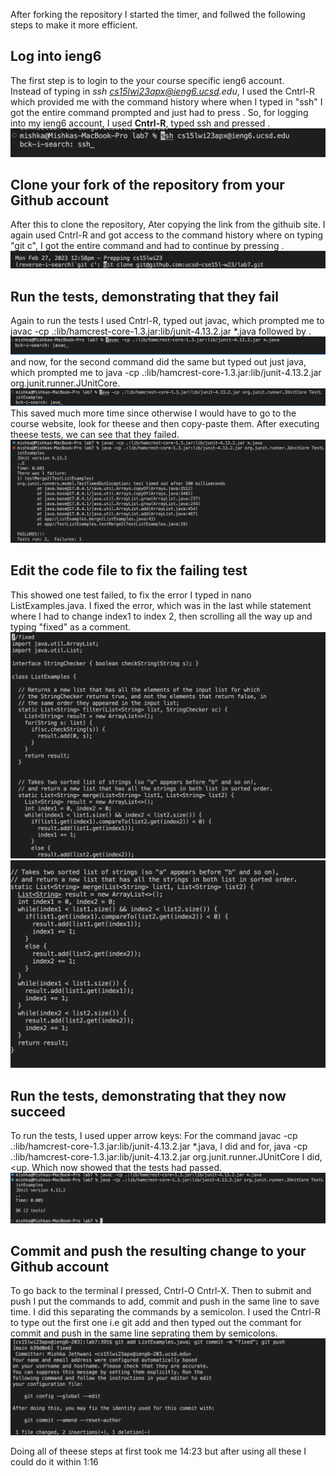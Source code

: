 After forking the repository I started the timer, and follwed the following steps to make it more efficient. <br>
## Log into ieng6

The first step is to login to the your course specific ieng6 account. <br>
Instead of typing in _ssh cs15lwi23apx@ieng6.ucsd.edu_, I used the Cntrl-R which provided me with the command history where when I typed in "ssh" I got the entire command prompted and just had to press <enter>. 
 So, for logging into my ieng6 account, I used **Cntrl-R**, typed ssh and pressed <enter>.
  ![Image](one1.png)
  
 ## Clone your fork of the repository from your Github account
 
  After this to clone the repository, Ater copying the link from the githuib site. 
 I again used Cntrl-R and got access to the command history where on typing "git c", I got the entire command and had to continue by pressing  <enter>.
  ![Image](two2.png)
 
 ## Run the tests, demonstrating that they fail
 Again to run the tests I used Cntrl-R, typed out javac, which prompted me to javac -cp .:lib/hamcrest-core-1.3.jar:lib/junit-4.13.2.jar *.java followed by <enter>. 
   ![Image](three3.png)
 and now, for the second command did the same but typed out just java, which prompted me to java -cp .:lib/hamcrest-core-1.3.jar:lib/junit-4.13.2.jar org.junit.runner.JUnitCore.
   ![Image](four4.png)
 This saved much more time since otherwise I would have to go to the course website, look for theese and then copy-paste them.
 After executing theese tests, we can see that they failed.
  ![Image](five5.png)
 
 ## Edit the code file to fix the failing test
   
  This showed one test failed, to fix the error I typed in nano ListExamples.java.
  I fixed the error, which was in the last while statement where I had to change index1 to index 2, then scrolling all the way up and typing "fixed" as a comment. 
 ![Image](six6.png)
  ![Image](seven7.png)
  
 ## Run the tests, demonstrating that they now succeed

   To run the tests, I used upper arrow keys: 
  For the command javac -cp .:lib/hamcrest-core-1.3.jar:lib/junit-4.13.2.jar *.java, I did <up><up><enter>
  and for, java -cp .:lib/hamcrest-core-1.3.jar:lib/junit-4.13.2.jar org.junit.runner.JUnitCore I did,<up<up><up><enter>.
 Which now showed that the tests had passed. 
   ![Image](eight8.png)
 
 ## Commit and push the resulting change to your Github account 
 To go back to the terminal I pressed, Cntrl-O <enter> Cntrl-X. 
 Then to submit and push I put the commands to add, commit and push in the same line to save time. I did this separating the commands by a semicolon. I used the Cntrl-R to type out the first one i.e git add and then typed out the commant for commit and push in the same line seprating them by semicolons.
    ![Image](nine9.png)
 
 Doing all of theese steps at first took me 14:23 but after using all these I could do it within 1:16
 
  
  
  
  
  
  
  











